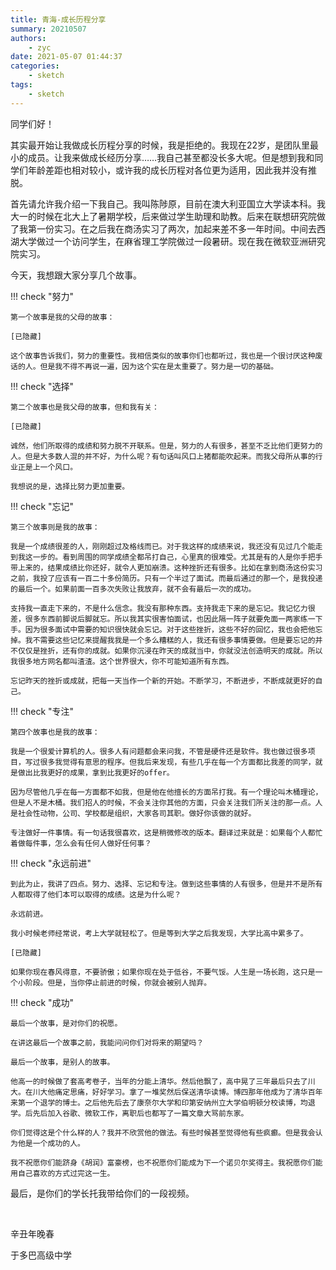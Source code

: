 ```yaml
---
title: 青海-成长历程分享
summary: 20210507
authors:
    - zyc
date: 2021-05-07 01:44:37
categories:
    - sketch
tags:
    - sketch
---
```


同学们好！

其实最开始让我做成长历程分享的时候，我是拒绝的。我现在22岁，是团队里最小的成员。让我来做成长经历分享……我自己甚至都没长多大呢。但是想到我和同学们年龄差距也相对较小，或许我的成长历程对各位更为适用，因此我并没有推脱。

首先请允许我介绍一下我自己。我叫陈陟原，目前在澳大利亚国立大学读本科。我大一的时候在北大上了暑期学校，后来做过学生助理和助教。后来在联想研究院做了我第一份实习。在之后我在商汤实习了两次，加起来差不多一年时间。中间去西湖大学做过一个访问学生，在麻省理工学院做过一段暑研。现在我在微软亚洲研究院实习。

今天，我想跟大家分享几个故事。

!!! check "努力"

    第一个故事是我的父母的故事：

    [已隐藏]

    这个故事告诉我们，努力的重要性。我相信类似的故事你们也都听过，我也是一个很讨厌这种废话的人。但是我不得不再说一遍，因为这个实在是太重要了。努力是一切的基础。

!!! check "选择"

    第二个故事也是我父母的故事，但和我有关：

    [已隐藏]

    诚然，他们所取得的成绩和努力脱不开联系。但是，努力的人有很多，甚至不乏比他们更努力的人。但是大多数人混的并不好，为什么呢？有句话叫风口上猪都能吹起来。而我父母所从事的行业正是上一个风口。

    我想说的是，选择比努力更加重要。

!!! check "忘记"

    第三个故事则是我的故事：

    我是一个成绩很差的人，刚刚超过及格线而已。对于我这样的成绩来说，我还没有见过几个能走到我这一步的。看到周围的同学成绩全都吊打自己，心里真的很难受。尤其是有的人是你手把手带上来的，结果成绩比你还好，就令人更加崩溃。这种挫折还有很多。比如在拿到商汤这份实习之前，我投了应该有一百二十多份简历。只有一个半过了面试。而最后通过的那一个，是我投递的最后一个。如果前面一百多次失败让我放弃，就不会有最后一次的成功。

    支持我一直走下来的，不是什么信念。我没有那种东西。支持我走下来的是忘记。我记忆力很差，很多东西前脚说后脚就忘。所以我其实很害怕面试，也因此隔一阵子就要免面一两家练一下手。因为很多面试中需要的知识很快就会忘记。对于这些挫折，这些不好的回忆，我也会把他忘掉。我不需要这些记忆来提醒我我是一个多么糟糕的人，我还有很多事情要做。但是要忘记的并不仅仅是挫折，还有你的成就。如果你沉浸在昨天的成就当中，你就没法创造明天的成就。所以我很多地方网名都叫渣渣。这个世界很大，你不可能知道所有东西。

    忘记昨天的挫折或成就，把每一天当作一个新的开始。不断学习，不断进步，不断成就更好的自己。

!!! check "专注"

    第四个故事也是我的故事：

    我是一个很爱计算机的人。很多人有问题都会来问我，不管是硬件还是软件。我也做过很多项目，写过很多我觉得有意思的程序。但我后来发现，有些几乎在每一个方面都比我差的同学，就是做出比我更好的成果，拿到比我更好的offer。

    因为尽管他几乎在每一方面都不如我，但是他在他擅长的方面吊打我。有一个理论叫木桶理论，但是人不是木桶。我们招人的时候，不会关注你其他的方面，只会关注我们所关注的那一点。人是社会性动物，公司、学校都是组织，大家各司其职。做好你该做的就好。

    专注做好一件事情。有一句话我很喜欢，这是稍微修改的版本。翻译过来就是：如果每个人都忙着做每件事，怎么会有任何人做好任何事？

!!! check "永远前进"

    到此为止，我讲了四点。努力、选择、忘记和专注。做到这些事情的人有很多，但是并不是所有人都取得了他们本可以取得的成绩。这是为什么呢？

    永远前进。

    我小时候老师经常说，考上大学就轻松了。但是等到大学之后我发现，大学比高中累多了。
    
    [已隐藏]

    如果你现在春风得意，不要骄傲；如果你现在处于低谷，不要气馁。人生是一场长跑，这只是一个小阶段。但是，当你停止前进的时候，你就会被别人抛弃。

!!! check "成功"

    最后一个故事，是对你们的祝愿。

    在讲这最后一个故事之前，我能问问你们对将来的期望吗？

    最后一个故事，是别人的故事。

    他高一的时候做了套高考卷子，当年的分能上清华。然后他飘了，高中晃了三年最后只去了川大。在川大他痛定思痛，好好学习。拿了一堆奖然后保送清华读博。博四那年他成为了清华百年来第一个退学的博士。之后他先后去了康奈尔大学和印第安纳州立大学伯明顿分校读博，均退学。后先后加入谷歌、微软工作，离职后也都写了一篇文章大骂前东家。

    你们觉得这是个什么样的人？我并不欣赏他的做法。有些时候甚至觉得他有些疯癫。但是我会认为他是一个成功的人。

    我不祝愿你们能跻身《胡润》富豪榜，也不祝愿你们能成为下一个诺贝尔奖得主。我祝愿你们能用自己喜欢的方式过完这一生。

最后，是你们的学长托我带给你们的一段视频。

</br>

辛丑年晚春

于多巴高级中学
